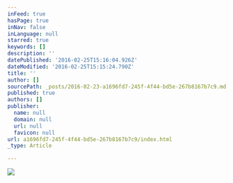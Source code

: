 ```yaml
---
inFeed: true
hasPage: true
inNav: false
inLanguage: null
starred: true
keywords: []
description: ''
datePublished: '2016-02-25T15:16:04.926Z'
dateModified: '2016-02-25T15:15:24.790Z'
title: ''
author: []
sourcePath: _posts/2016-02-23-a1696fd7-245f-4f44-bd5e-267b8167b7c9.md
published: true
authors: []
publisher:
  name: null
  domain: null
  url: null
  favicon: null
url: a1696fd7-245f-4f44-bd5e-267b8167b7c9/index.html
_type: Article

---
```

![](https://s3-us-west-2.amazonaws.com/the-grid-img/p/14bd9586a3170da1c644e34171f787e81a3f30a6.jpg)